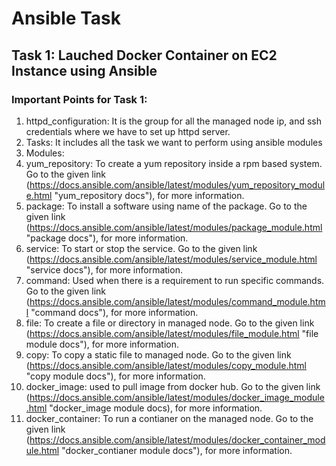 # Ansible Task

## Task 1: Lauched Docker Container on EC2 Instance using Ansible

### Important Points for Task 1:

1. httpd_configuration: It is the group for all the managed node ip, and ssh credentials where we have  to set up httpd server.
2. Tasks: It includes all the task we want to perform using ansible modules
3. Modules:
  1. yum_repository: To create a yum repository inside a rpm based system. Go to the given link (https://docs.ansible.com/ansible/latest/modules/yum_repository_module.html "yum_repository docs"), for more information.
  2. package: To install a software using name of the package. Go to the given link (https://docs.ansible.com/ansible/latest/modules/package_module.html "package docs"), for more information.
  3. service: To start or stop the service. Go to the given link (https://docs.ansible.com/ansible/latest/modules/service_module.html "service docs"), for more information.
  4. command: Used when there is a requirement to run specific commands. Go to the given link (https://docs.ansible.com/ansible/latest/modules/command_module.html "command docs"), for more information.
  5. file: To create a file or directory in managed node. Go to the given link (https://docs.ansible.com/ansible/latest/modules/file_module.html "file module docs"), for more information.
  6. copy: To copy a static file to managed node. Go to the given link (https://docs.ansible.com/ansible/latest/modules/copy_module.html "copy module docs"), for more information.
  7. docker_image: used to pull image from docker hub. Go to the given link (https://docs.ansible.com/ansible/latest/modules/docker_image_module.html "docker_image module docs), for more information.
  8. docker_container: To run a contianer on the managed node. Go to the given link (https://docs.ansible.com/ansible/latest/modules/docker_container_module.html "docker_contianer module docs"), for more information.  
